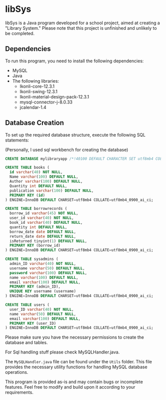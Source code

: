 # libSys

libSys is a Java program developed for a school project, aimed at creating a "Library System." Please note that this project is unfinished and unlikely to be completed.

## Dependencies

To run this program, you need to install the following dependencies:

- MySQL
- Java
- The following libraries:
  - Ikonli-core-12.3.1
  - Ikonli-swing-12.3.1
  - Ikonli-material-design-pack-12.3.1
  - mysql-connector-j-8.0.33
  - jcalendar-1.4

## Database Creation

To set up the required database structure, execute the following SQL statements:

(Personally, I used sql workbench for creating the database)


```sql
CREATE DATABASE mylibraryapp /*!40100 DEFAULT CHARACTER SET utf8mb4 COLLATE utf8mb4_0900_ai_ci / /!80016 DEFAULT ENCRYPTION='N' */;

CREATE TABLE books (
  id varchar(40) NOT NULL,
  Name varchar(100) DEFAULT NULL,
  Author varchar(100) DEFAULT NULL,
  Quantity int DEFAULT NULL,
  publication varchar(100) DEFAULT NULL,
  PRIMARY KEY (id)
) ENGINE=InnoDB DEFAULT CHARSET=utf8mb4 COLLATE=utf8mb4_0900_ai_ci;

CREATE TABLE borrowrecords (
  borrow_id varchar(45) NOT NULL,
  user_id varchar(40) NOT NULL,
  book_id varchar(40) DEFAULT NULL,
  quantity int DEFAULT NULL,
  borrow_date date DEFAULT NULL,
  return_date date DEFAULT NULL,
  isReturned tinyint(1) DEFAULT NULL,
  PRIMARY KEY (borrow_id)
) ENGINE=InnoDB DEFAULT CHARSET=utf8mb4 COLLATE=utf8mb4_0900_ai_ci;

CREATE TABLE sysadmins (
  admin_ID varchar(40) NOT NULL,
  username varchar(50) DEFAULT NULL,
  password varchar(100) DEFAULT NULL,
  name varchar(100) DEFAULT NULL,
  email varchar(100) DEFAULT NULL,
  PRIMARY KEY (admin_ID),
  UNIQUE KEY username (username)
) ENGINE=InnoDB DEFAULT CHARSET=utf8mb4 COLLATE=utf8mb4_0900_ai_ci;

CREATE TABLE users (
  user_ID varchar(40) NOT NULL,
  name varchar(50) DEFAULT NULL,
  email varchar(100) DEFAULT NULL,
  PRIMARY KEY (user_ID)
) ENGINE=InnoDB DEFAULT CHARSET=utf8mb4 COLLATE=utf8mb4_0900_ai_ci;
```

Please make sure you have the necessary permissions to create the database and tables.

For Sql handling stuff please check MySQLHandler.java.

The `MySQLHandler.java` file can be found under the `Utils` folder. This file provides the necessary utility functions for handling MySQL database operations.

This program is provided as-is and may contain bugs or incomplete features. Feel free to modify and build upon it according to your requirements.